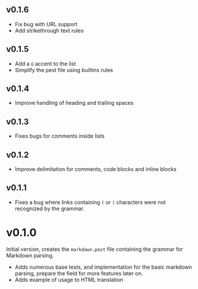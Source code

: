 ## v0.1.6
- Fix bug with URL support
- Add strikethrough text rules

## v0.1.5

- Add a `û` accent to the list
- Simplify the pest file using builtins rules

## v0.1.4

- Improve handling of heading and trailing spaces

## v0.1.3

- Fixes bugs for comments inside lists

## v0.1.2

- Improve delimitation for comments, code blocks and inline blocks

## v0.1.1

- Fixes a bug where links containing `(` or `)` characters were not recognized by the grammar.

# v0.1.0

Initial version, creates the `markdown.pest` file containing the grammar for Markdown parsing.

- Adds numerous base tests, and implementation for the basic markdown parsing, prepare the field for more features later on.
- Adds example of usage to HTML translation
